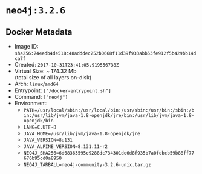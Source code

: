 # `neo4j:3.2.6`

## Docker Metadata

- Image ID: `sha256:744edb4de518c48adddec252b0668f11d39f933abb53fe912f5b429bb14dca7f`
- Created: `2017-10-31T23:41:05.919556738Z`
- Virtual Size: ~ 174.32 Mb  
  (total size of all layers on-disk)
- Arch: `linux`/`amd64`
- Entrypoint: `["/docker-entrypoint.sh"]`
- Command: `["neo4j"]`
- Environment:
  - `PATH=/usr/local/sbin:/usr/local/bin:/usr/sbin:/usr/bin:/sbin:/bin:/usr/lib/jvm/java-1.8-openjdk/jre/bin:/usr/lib/jvm/java-1.8-openjdk/bin`
  - `LANG=C.UTF-8`
  - `JAVA_HOME=/usr/lib/jvm/java-1.8-openjdk/jre`
  - `JAVA_VERSION=8u131`
  - `JAVA_ALPINE_VERSION=8.131.11-r2`
  - `NEO4J_SHA256=6d68363595c9288dc734301de6d8f935b7a0febcb59b88ff77676b95cd0a8950`
  - `NEO4J_TARBALL=neo4j-community-3.2.6-unix.tar.gz`

